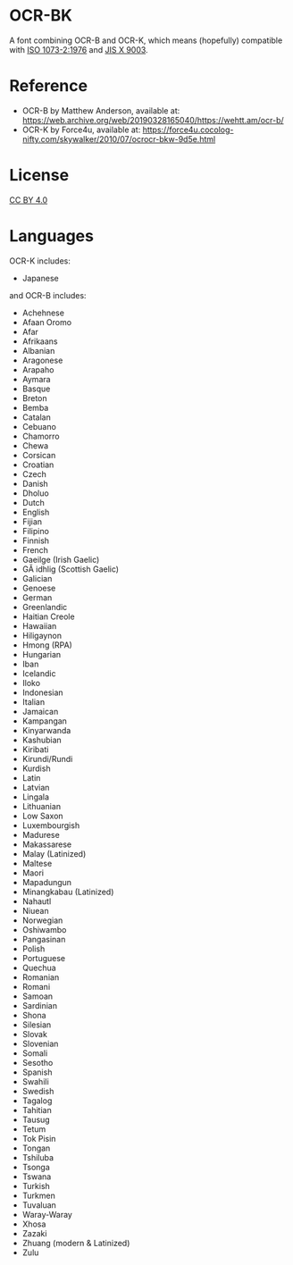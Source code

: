 # OCR-BK
A font combining OCR-B and OCR-K, which means (hopefully) compatible with [ISO 1073-2:1976](https://www.iso.org/standard/5568.html) and [JIS X 9003](https://kikakurui.com/x9/X9003-1980-01.html).

# Reference
- OCR-B by Matthew Anderson, available at: https://web.archive.org/web/20190328165040/https://wehtt.am/ocr-b/
- OCR-K by Force4u, available at: https://force4u.cocolog-nifty.com/skywalker/2010/07/ocrocr-bkw-9d5e.html

# License
[CC BY 4.0](https://creativecommons.org/licenses/by/4.0/)

# Languages
OCR-K includes:
- Japanese

and OCR-B includes:
- Achehnese
- Afaan Oromo
- Afar
- Afrikaans
- Albanian
- Aragonese
- Arapaho
- Aymara
- Basque
- Breton
- Bemba
- Catalan
- Cebuano
- Chamorro
- Chewa
- Corsican
- Croatian
- Czech
- Danish
- Dholuo
- Dutch
- English
- Fijian
- Filipino
- Finnish
- French
- Gaeilge (Irish Gaelic)
- GĂ idhlig (Scottish Gaelic)
- Galician
- Genoese
- German
- Greenlandic
- Haitian Creole
- Hawaiian
- Hiligaynon
- Hmong (RPA)
- Hungarian
- Iban
- Icelandic
- Iloko
- Indonesian
- Italian
- Jamaican
- Kampangan
- Kinyarwanda
- Kashubian
- Kiribati
- Kirundi/Rundi
- Kurdish
- Latin
- Latvian
- Lingala
- Lithuanian
- Low Saxon
- Luxembourgish
- Madurese
- Makassarese
- Malay (Latinized)
- Maltese
- Maori
- Mapadungun
- Minangkabau (Latinized)
- Nahautl
- Niuean
- Norwegian
- Oshiwambo
- Pangasinan
- Polish
- Portuguese
- Quechua
- Romanian
- Romani
- Samoan
- Sardinian
- Shona
- Silesian
- Slovak
- Slovenian
- Somali
- Sesotho
- Spanish
- Swahili
- Swedish
- Tagalog
- Tahitian
- Tausug
- Tetum
- Tok Pisin
- Tongan
- Tshiluba
- Tsonga
- Tswana
- Turkish
- Turkmen
- Tuvaluan
- Waray-Waray
- Xhosa
- Zazaki
- Zhuang (modern & Latinized)
- Zulu

